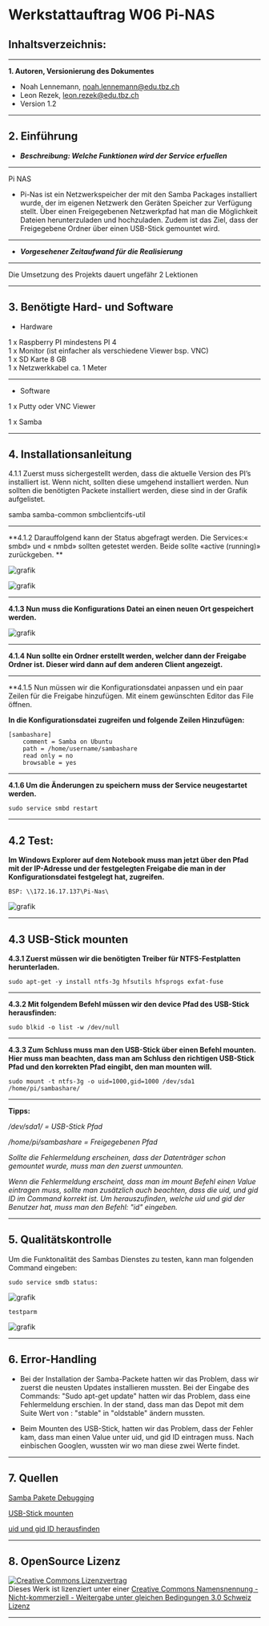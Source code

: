 Werkstattauftrag W06 Pi-NAS
===========================================================================

**Inhaltsverzeichnis:**
-------------------
---
**1. Autoren, Versionierung des Dokumentes**
   - Noah Lennemann, noah.lennemann@edu.tbz.ch
   - Leon Rezek, leon.rezek@edu.tbz.ch
   - Version 1.2

---
   
**2. Einführung** 
---
   - _**Beschreibung: Welche Funktionen wird der Service erfuellen**_
---
Pi NAS
- Pi-Nas ist ein Netzwerkspeicher der mit den Samba Packages installiert wurde, der im eigenen Netzwerk den Geräten Speicher zur Verfügung stellt. Über einen Freigegebenen Netzwerkpfad hat man die Möglichkeit Dateien herunterzuladen und hochzuladen. Zudem ist das Ziel, dass der Freigegebene Ordner über einen USB-Stick gemountet wird. 
---
   - _**Vorgesehener Zeitaufwand für die Realisierung**_
---
Die Umsetzung des Projekts dauert ungefähr 2 Lektionen
   

---
**3. Benötigte Hard- und Software**
---
   - Hardware

1 x Raspberry PI mindestens PI 4 <br>
1 x Monitor (ist einfacher als verschiedene Viewer bsp. VNC) <br>
1 x SD Karte 8 GB <br>
1 x Netzwerkkabel ca. 1 Meter <br>

---
   - Software

1 x Putty oder VNC Viewer

1 x Samba
	
---
**4. Installationsanleitung**
---
4.1.1 Zuerst muss sichergestellt werden, dass die aktuelle Version des PI’s installiert ist. Wenn nicht, sollten diese umgehend installiert werden. Nun sollten die benötigten Packete installiert werden, diese sind in der Grafik aufgelistet. 

samba samba-common smbclientcifs-util

---
**4.1.2 Darauffolgend kann der Status abgefragt werden. Die Services:« smbd» und « nmbd» sollten getestet werden. Beide sollte «active (running)» zurückgeben.   **

![grafik](https://user-images.githubusercontent.com/89446419/139814807-4e64c3ab-98f4-48a3-9590-e0d1d4dc691e.png)

![grafik](https://user-images.githubusercontent.com/89446419/139814826-66d64b31-9777-4014-a8ec-cc84d58cdb0f.png)


---
**4.1.3 Nun muss die Konfigurations Datei an einen neuen Ort gespeichert werden.**

![grafik](https://user-images.githubusercontent.com/89446419/139814862-7ecc3274-622a-488c-a12d-2d1286f68d61.png)

---

**4.1.4 Nun sollte ein Ordner erstellt werden, welcher dann der Freigabe Ordner ist. Dieser wird dann auf dem anderen Client angezeigt.**




---
**4.1.5 Nun müssen wir die Konfigurationsdatei anpassen und ein paar Zeilen für die Freigabe hinzufügen. Mit einem gewünschten Editor das File öffnen.



**In die Konfigurationsdatei zugreifen und folgende Zeilen Hinzufügen:**

	[sambashare]
    	comment = Samba on Ubuntu
    	path = /home/username/sambashare
    	read only = no
    	browsable = yes

---
**4.1.6 Um die Änderungen zu speichern muss der Service neugestartet werden.**

	sudo service smbd restart

---
**4.2 Test:**
---

**Im Windows Explorer auf dem Notebook muss man jetzt über den Pfad mit der IP-Adresse und der festgelegten Freigabe die man in der Konfigurationsdatei
festgelegt hat, zugreifen.**

	BSP: \\172.16.17.137\Pi-Nas\
	
![grafik](https://user-images.githubusercontent.com/89446419/139815002-d48b941c-9ecc-4e5f-bcaa-42e58a106861.png)

---
**4.3 USB-Stick mounten**
---
**4.3.1 Zuerst müssen wir die benötigten Treiber für NTFS-Festplatten herunterladen.**

	sudo apt-get -y install ntfs-3g hfsutils hfsprogs exfat-fuse

---

**4.3.2 Mit folgendem Befehl müssen wir den device Pfad des USB-Stick herausfinden:**

	sudo blkid -o list -w /dev/null

---

**4.3.3 Zum Schluss muss man den USB-Stick über einen Befehl mounten. Hier muss man beachten, dass man am Schluss den richtigen USB-Stick Pfad und den korrekten Pfad
	eingibt, den man mounten will.**


	sudo mount -t ntfs-3g -o uid=1000,gid=1000 /dev/sda1 /home/pi/sambashare/

---
**Tipps:** 

_/dev/sda1/ = USB-Stick Pfad_

_/home/pi/sambashare = Freigegebenen Pfad_

_Sollte die Fehlermeldung erscheinen, dass der Datenträger schon gemountet wurde, muss man den zuerst unmounten._
 

_Wenn die Fehlermeldung erscheint, dass man im mount Befehl einen Value eintragen muss, sollte man zusätzlich auch beachten, dass die uid, und gid ID im
Command korrekt ist. Um herauszufinden, welche uid und gid der Benutzer hat, muss man den Befehl: "id" eingeben._



---
**5. Qualitätskontrolle**
---
Um die Funktonalität des Sambas Dienstes zu testen, kann man folgenden Command eingeben:

	sudo service smdb status:
![grafik](https://user-images.githubusercontent.com/89446419/138848861-c8373b4b-ef10-4f69-888c-fb35f206a59f.png)
 
 	testparm
![grafik](https://user-images.githubusercontent.com/89446419/138849314-77a37703-1458-4c62-9a9d-a0e9bca6275b.png)

---

**6. Error-Handling** 
---
- Bei der Installation der Samba-Packete hatten wir das Problem, dass wir zuerst die neusten Updates installieren mussten. Bei der Eingabe des Commands: "Sudo apt-get update" hatten wir das Problem, dass eine Fehlermeldung erschien. In der stand, dass man das Depot mit dem Suite Wert von : "stable" in "oldstable" ändern mussten.

- Beim Mounten des USB-Stick, hatten wir das Problem, dass der Fehler kam, dass man einen Value unter uid, und gid ID eintragen muss. Nach einbischen Googlen, wussten wir wo man diese zwei Werte findet.
---
**7. Quellen**
---

<a href=https://exerror.com/repository-http-deb-debian-org-debian-buster-updates-inrelease-changed-its-suite-value-from-stable-updates-to-oldstable-updates>Samba Pakete Debugging</a> 

<a href=https://ittweak.de/raspberry-pi-nas-server-datei-server-einrichten-mit-samba>USB-Stick mounten</a> 

<a href=https://shorturl.at/dgsuE>uid und gid ID herausfinden</a> 


---

**8. OpenSource Lizenz**
---

<a rel="license" href="http://creativecommons.org/licenses/by-nc-sa/3.0/ch/"><img alt="Creative Commons Lizenzvertrag" style="border-width:0" src="https://i.creativecommons.org/l/by-nc-sa/3.0/ch/88x31.png" /></a><br />Dieses Werk ist lizenziert unter einer <a rel="license" href="http://creativecommons.org/licenses/by-nc-sa/3.0/ch/">Creative Commons Namensnennung - Nicht-kommerziell - Weitergabe unter gleichen Bedingungen 3.0 Schweiz Lizenz</a>

 

- - -
